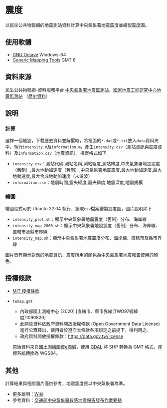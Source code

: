 # 震度
以民生公共物聯網的地震測站資料計算中央氣象署地震震度並繪製震度圖。

## 使用軟體
* [GNU Octave](https://octave.org) Windows-64
* [Generic Mapping Tools](https://www.generic-mapping-tools.org/) GMT 6

## 資料來源
民生公共物聯網-資料服務平台 [中央氣象署地震監測站](https://ci.taiwan.gov.tw/dsp/Views/dataset/detail.aspx?id=earthquake_1)、[國家地震工程研究中心地震監測站](https://ci.taiwan.gov.tw/dsp/Views/dataset/detail.aspx?id=earthquake_6) （[歷史資料](https://history.colife.org.tw/#/)）

## 說明
### 計算
選擇一個地震，下載歷史資料並解壓縮，將裡面的`*.dat`或`*.txt`放入`data`資料夾中，執行`intensity.m`及`information.m`，產生`intensity.csv`（測站資訊與震度資料）及`information.csv`（地震資訊），檔案格式如下
* `intensity.csv`：測站代碼,測站名稱,測站經度,測站緯度,中央氣象署地震震度（舊制）,最大地動加速度（舊制）,中央氣象署地震震度,最大地動加速度,最大地動速度,最大合成地動加速度（未濾波）
* `information.csv`：地震時間,震央經度,震央緯度,地震深度,地震規模

### 繪圖
繪圖程式可於 Ubuntu 22.04 執行，讀取`csv`檔案繪製震度圖，圖片說明如下
* `intensity_plot.sh`：顯示中央氣象署地震震度（舊制）分布、海岸線
* `intensity_map_2000.sh`：顯示中央氣象署地震震度（舊制）分布、海岸線、直轄市及縣市界線
* `intensity_map.sh`：顯示中央氣象署地震震度分布、海岸線、直轄市及縣市界線

圖片皆有顯示對應的地震資訊，震度所用的顏色為[中央氣象署地震報告](https://scweb.cwa.gov.tw/zh-tw/earthquake/data)使用的顏色。

## 授權條款
* [MIT 授權條款](https://github.com/chemars/Seismic-Intensity/blob/master/LICENSE)
* `twmap.gmt`
  * 內政部國土測繪中心 [2020] [直轄市、縣市界線(TWD97經緯度)1090820]
  * 此開放資料依政府資料開放授權條款 (Open Government Data License) 進行公眾釋出，使用者於遵守本條款各項規定之前提下，得利用之。
  * 政府資料開放授權條款：https://data.gov.tw/license

  原始資料來自[國土測繪圖資e商城](https://whgis-nlsc.moi.gov.tw/Opendata/Files.aspx)，使用 [GDAL](https://gdal.org/) 將 SHP 轉換為 GMT 格式，座標系統轉換為 WGS84。

## 其他
計算結果與相關圖片僅供參考，地震震度應以中央氣象署為準。
* 更多說明：[Wiki](https://github.com/chemars/Seismic-Intensity/wiki)
* 參考資料：[交通部中央氣象署有感地震報告發布作業要點](https://www.cwa.gov.tw/Data/service/notice/download/Notice_catalog_20231024091326.pdf)
